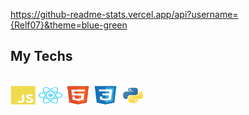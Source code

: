 https://github-readme-stats.vercel.app/api?username={Relf07}&theme=blue-green

## My Techs
<div style="display: inline_block"><br>
  <img align="center" alt="Relf-Js" height="30" width="40" src="https://raw.githubusercontent.com/devicons/devicon/master/icons/javascript/javascript-plain.svg">
  <img align="center" alt="Relf-React" height="30" width="40" src="https://raw.githubusercontent.com/devicons/devicon/master/icons/react/react-original.svg">
  <img align="center" alt="Relf-HTML" height="30" width="40" src="https://raw.githubusercontent.com/devicons/devicon/master/icons/html5/html5-original.svg">
  <img align="center" alt="Relf-CSS" height="30" width="40" src="https://raw.githubusercontent.com/devicons/devicon/master/icons/css3/css3-original.svg">
  <img align="center" alt="Relf-Python" height="30" width="40" src="https://raw.githubusercontent.com/devicons/devicon/master/icons/python/python-original.svg">
</div>
